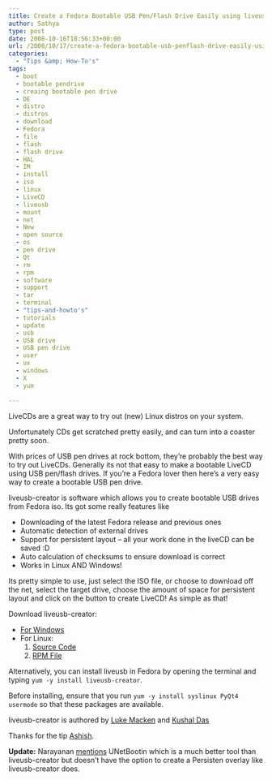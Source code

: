 ```yaml
---
title: Create a Fedora Bootable USB Pen/Flash Drive Easily using liveusb-creator
author: Sathya
type: post
date: 2008-10-16T18:56:33+00:00
url: /2008/10/17/create-a-fedora-bootable-usb-penflash-drive-easily-using-liveusb-creator/
categories:
  - "Tips &amp; How-To's"
tags:
  - boot
  - bootable pendrive
  - creaing bootable pen drive
  - DE
  - distro
  - distros
  - download
  - Fedora
  - file
  - flash
  - flash drive
  - HAL
  - IM
  - install
  - iso
  - linux
  - LiveCD
  - liveusb
  - mount
  - net
  - New
  - open source
  - os
  - pen drive
  - Qt
  - rm
  - rpm
  - software
  - support
  - tar
  - terminal
  - "tips-and-howto's"
  - tutorials
  - update
  - usb
  - USB drive
  - USB pen drive
  - user
  - ux
  - windows
  - X
  - yum

---
```

LiveCDs are a great way to try out (new) Linux distros on your system. [<img class="alignright size-medium wp-image-475" title="fedorausb" src="http://sathyasays.com/wp-content/uploads/2008/10/fedorausb.png" alt=""   />][1]

Unfortunately CDs get scratched pretty easily, and can turn into a coaster pretty soon.

With prices of USB pen drives at rock bottom, they&#8217;re probably the best way to try out LiveCDs. Generally its not that easy to make a bootable LiveCD using USB pen/flash drives. If you&#8217;re a Fedora lover then here&#8217;s a very easy way to create a bootable USB pen drive.

<!--more-->liveusb-creator is software which allows you to create bootable USB drives from Fedora iso. Its got some really features like

  * Downloading of the latest Fedora release and previous ones
  * Automatic detection of external drives
  * Support for persistent layout &#8211; all your work done in the liveCD can be saved :D
  * Auto calculation of checksums to ensure download is correct
  * Works in Linux AND Windows!

<div>
  Its pretty simple to use, just select the ISO file, or choose to download off the net, select the target drive, choose the amount of space for persistent layout and click on the button to create LiveCD! As simple as that!
</div>

Download liveusb-creator:

  * [For Windows][2]
  * For Linux: 
      1. [Source Code][3]
      2. [RPM File][4]

Alternatively, you can install liveusb in Fedora by opening the terminal and typing `yum -y install liveusb-creator`.

Before installing, ensure that you run `yum -y install syslinux PyQt4 usermode` so that these packages are available.

liveusb-creator is authored by [Luke Macken][5] and [Kushal Das][6]

Thanks for the tip [Ashish][7].

**Update:** Narayanan <a href="http://www.techspikes.com/2008/10/install-linux-pendrive-usb/" target="_blank">mentions</a> UNetBootin which is a much better tool than liveusb-creator but doesn&#8217;t have the option to create a Persisten overlay like liveusb-creator does.

 [1]: http://sathyasays.com/wp-content/uploads/2008/10/fedorausb.png
 [2]: https://fedorahosted.org/releases/l/i/liveusb-creator/liveusb-creator-2.7.zip
 [3]: https://fedorahosted.org/releases/l/i/liveusb-creator/liveusb-creator-linux-2.7.tar.gz
 [4]: http://kushal.fedorapeople.org/packages/liveusb-creator-2.7-1.fc9.noarch.rpm
 [5]: http://fedoraproject.org/wiki/LukeMacken
 [6]: http://kushaldas.in/
 [7]: http://www.technospot.net/blogs/
